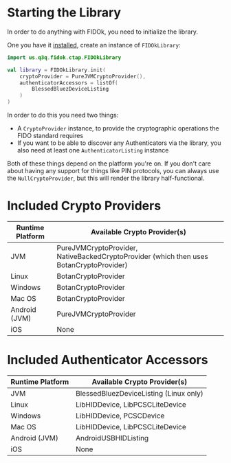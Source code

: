 Starting the Library
====================

In order to do anything with FIDOk, you need to initialize the library.

One you have it [installed](install.md), create an instance of `FIDOkLibrary`:

```kotlin
import us.q3q.fidok.ctap.FIDOkLibrary

val library = FIDOkLibrary.init(
    cryptoProvider = PureJVMCryptoProvider(),
    authenticatorAccessors = listOf(
        BlessedBluezDeviceListing
    )
)
```

In order to do this you need two things:

- A `CryptoProvider` instance, to provide the cryptographic operations the FIDO standard requires
- If you want to be able to discover any Authenticators via the library, you also need at least 
  one `AuthenticatorListing` instance

Both of these things depend on the platform you're on. If you don't care about having any support for things
like PIN protocols, you can always use the `NullCryptoProvider`, but this will render the library half-functional.

Included Crypto Providers
=========================

| Runtime Platform | Available Crypto Provider(s)                                                            |
|------------------|-----------------------------------------------------------------------------------------|
| JVM              | PureJVMCryptoProvider, NativeBackedCryptoProvider (which then uses BotanCryptoProvider) |
| Linux            | BotanCryptoProvider                                                                     |
| Windows          | BotanCryptoProvider                                                                     |
| Mac OS           | BotanCryptoProvider                                                                     |
| Android (JVM)    | PureJVMCryptoProvider                                                                   |
| iOS              | None                                                                                    |

Included Authenticator Accessors
================================

| Runtime Platform | Available Crypto Provider(s)           |
|------------------|----------------------------------------|
| JVM              | BlessedBluezDeviceListing (Linux only) |
| Linux            | LibHIDDevice, LibPCSCLiteDevice        |
| Windows          | LibHIDDevice, PCSCDevice               |
| Mac OS           | LibHIDDevice, LibPCSCLiteDevice        |
| Android (JVM)    | AndroidUSBHIDListing                   |
| iOS              | None                                   |
